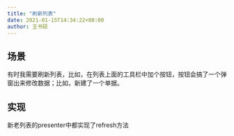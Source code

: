 ```yaml
---
title: "刷新列表"
date: 2021-01-15T14:34:22+08:00
author: 王书硕
---
```


## 场景
有时我需要刷新列表，比如，在列表上面的工具栏中加个按钮，按钮会搞了一个弹窗出来修改数据；比如，新建了一个单据。

## 实现
新老列表的presenter中都实现了refresh方法